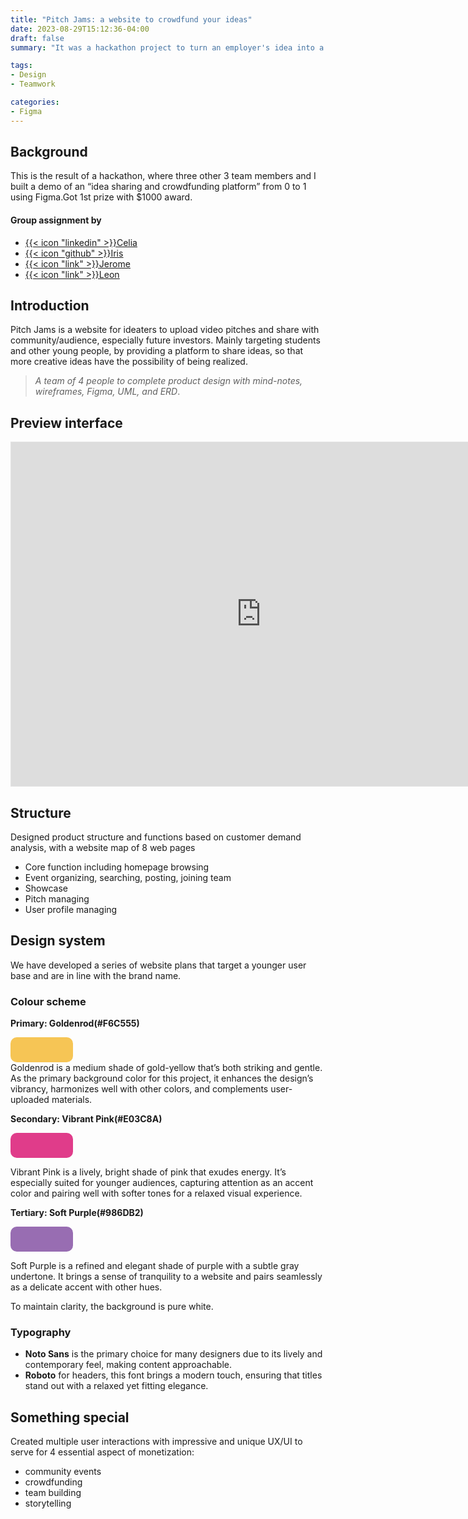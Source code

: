 ```yaml
---
title: "Pitch Jams: a website to crowdfund your ideas"
date: 2023-08-29T15:12:36-04:00
draft: false
summary: "It was a hackathon project to turn an employer's idea into a prototype webpage in 2 days. Our 4-member student team won the first place in the program and $1000 in prize money."

tags:
- Design
- Teamwork

categories:
- Figma
---
```


## Background
This is the result of a hackathon, where three other 3 team members and I built a demo of an “idea sharing and crowdfunding platform” from 0 to 1 using Figma.Got 1st prize with $1000 award.
#### Group assignment by 
- <u>{{< icon "linkedin" >}}[Celia]( https://www.linkedin.com/in/xiaoyi-tang-670a22228/)</u> 
- <u>{{< icon "github" >}}[Iris](https://github.com/Iriswang0916)</u> 
- <u>{{< icon "link" >}}[Jerome](https://hitori.rocks/)</u>
- <u>{{< icon "link" >}}[Leon](https://cestduleon.dev/)</u>

## Introduction
Pitch Jams is a website for ideaters to upload video pitches and share with community/audience, especially future investors. Mainly targeting students and other young people, by providing a platform to share ideas, so that more creative ideas have the possibility of being realized.

>  *A team of 4 people to complete product design with mind-notes, wireframes, Figma, UML, and ERD*.

## Preview interface
<iframe style="border: 1px solid rgba(0, 0, 0, 0.1);" width="800" height="550" src="https://www.figma.com/embed?embed_host=share&url=https%3A%2F%2Fwww.figma.com%2Fproto%2F8mCtOuMuFG8mh82IaZElK2%2FPitch-Jams%3Fpage-id%3D0%253A1%26type%3Ddesign%26node-id%3D15-5%26viewport%3D505%252C275%252C0.56%26t%3DpYe0jOu38WCL54HH-1%26scaling%3Dscale-down-width%26starting-point-node-id%3D15%253A5%26mode%3Ddesign" allowfullscreen></iframe>

## Structure

Designed product structure and functions based on customer demand analysis, with a website map of 8 web pages
- Core function including homepage browsing
- Event organizing, searching, posting, joining team
- Showcase
- Pitch managing
- User profile managing

## Design system

We have developed a series of website plans that target a younger user base and are in line with the brand name.

### Colour scheme

**Primary: Goldenrod(#F6C555)**
<div style="background-color: #F6C555; width: 100px; height: 40px; border-radius: 10px;"></div>
Goldenrod is a medium shade of gold-yellow that’s both striking and gentle. As the primary background color for this project, it enhances the design’s vibrancy, harmonizes well with other colors, and complements user-uploaded materials.

**Secondary: Vibrant Pink(#E03C8A)**
<div style="background-color: #E03C8A; width: 100px; height: 40px; border-radius: 10px;"></div>

Vibrant Pink is a lively, bright shade of pink that exudes energy. It’s especially suited for younger audiences, capturing attention as an accent color and pairing well with softer tones for a relaxed visual experience.

**Tertiary: Soft Purple(#986DB2)**

<div style="background-color: #986DB2; width: 100px; height: 40px; border-radius: 10px;"></div>

Soft Purple is a refined and elegant shade of purple with a subtle gray undertone. It brings a sense of tranquility to a website and pairs seamlessly as a delicate accent with other hues.   

To maintain clarity, the background is pure white.

### Typography
- **Noto Sans** is the primary choice for many designers due to its lively and contemporary feel, making content approachable.
- **Roboto** for headers, this font brings a modern touch, ensuring that titles stand out with a relaxed yet fitting elegance.

## Something special
Created multiple user interactions with impressive and unique UX/UI to serve for 4 essential aspect of monetization:
- community events
- crowdfunding
- team building
- storytelling


